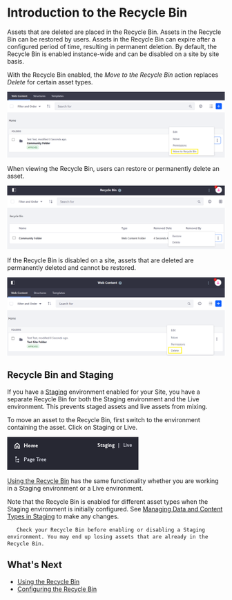 # Introduction to the Recycle Bin

Assets that are deleted are placed in the Recycle Bin. Assets in the Recycle Bin can be restored by users. Assets in the Recycle Bin can expire after a configured period of time, resulting in permanent deletion. By default, the Recycle Bin is enabled instance-wide and can be disabled on a site by site basis.

With the Recycle Bin enabled, the _Move to the Recycle Bin_ action replaces _Delete_ for certain asset types. <!-- What asset types? -->

![The folder is moved to Recycle Bin and not deleted immediately.](./introduction-to-the-recycle-bin/images/01.png)

When viewing the Recycle Bin, users can restore or permanently delete an asset.

![There is an option to delete or restore a file.](./introduction-to-the-recycle-bin/images/02.png)

If the Recycle Bin is disabled on a site, assets that are deleted are permanently deleted and cannot be restored.

![Delete an asset.](./introduction-to-the-recycle-bin/images/03.png)

## Recycle Bin and Staging

If you have a [Staging](../../../site-building/publishing-tools/staging/staging-overview.md) environment enabled for your Site, you have a separate Recycle Bin for both the Staging environment and the Live environment. This prevents staged assets and live assets from mixing.

To move an asset to the Recycle Bin, first switch to the environment containing the asset. Click on Staging or Live.

![Check which environment you are working in. Click on Staging or Live to switch.](./introduction-to-the-recycle-bin/images/04.png)

[Using the Recycle Bin](using-the-recycle-bin.md) has the same functionality whether you are working in a Staging environment or a Live environment.

Note that the Recycle Bin is enabled for different asset types when the Staging environment is initially configured. See [Managing Data and Content Types in Staging](../../../site-building/publishing-tools/staging/managing-data-and-content-types-in-staging.md) to make any changes.

```warning::
   Check your Recycle Bin before enabling or disabling a Staging environment. You may end up losing assets that are already in the Recycle Bin. 
```

## What's Next

* [Using the Recycle Bin](./using-the-recycle-bin.md)
* [Configuring the Recycle Bin](./configuring-the-recycle-bin.md)
